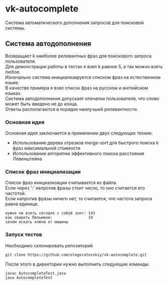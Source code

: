 # vk-autocomplete
Система автоматического дополнения запросов для поисковой системы.

## Система автодополнения
Возвращает k наиболее релевантных фраз для поискового запроса пользователя.  
Для демонстрации работы в тестах я взял k равное 5, а так можно взять любое.  
Изначально система инициализируется списком фраз на естественном языке.  
В качестве примера я взял список фраз на русском и английском языках.  
Система автодополнения допускает опечатки пользователя, что слово может быть введено не до конца.  
Ответы располагаются в порядке наилучшей релевантности.

### Основная идея
Основная идея заключается в применении двух следующих техник:
* Использование дерева отрезков merge-sort для быстрого поиска k фраз максимальной стоимости
* Использование алгоритма эффективного поиска расстояния Левенштейна

### Список фраз инициализации
Список фраз инициализации считывается из файла.  
Если через ':' напротив фразы стоит число, то оно считается его частотой.   
Если напротив фразы ничего нет, то считается, что частота запроса равна единице.
```
нужно ли взять сегодня с собой зонт: 143
как сварить Пельмени:                19
зачем искать ключи от машины
```
### Запуск тестов
Необходимо склонировать репозиторий
```
git clone https://github.com/olegoratovskiy/vk-autocomplete.git
```
После этого в директории нужно выполнить следующие команды:
```
javac AutocompleteTest.java
java AutocompleteTest
```
